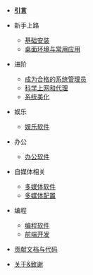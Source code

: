 - [**引言**](/)

- 新手上路

  - [基础安装](/rookie/basic_install)
  - [桌面环境与常用应用](/rookie/DE&App)

- 进阶

  - [成为合格的系统管理员](/advanced/beAdmin)
  - [科学上网和代理](/advanced/fxckGFW)
  - [系统美化](/advanced/beauty)

- 娱乐

  - [娱乐软件](/play/software)

- 办公

  - [办公软件](/office/software)

- 自媒体相关

  - [多媒体软件](/media/software)
  - [多媒体配置](/media/config)

- 编程

  - [编程软件](/code/software)
  - [前端开发](/code/frontEnd)

- [贡献文档与代码](contribution.md)
<!-- - [杠精高潮区](MrRight.md) -->
- [关于&致谢](about.md)

